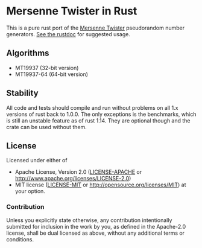 # Mersenne Twister in Rust

This is a pure rust port of the
[Mersenne Twister](http://www.math.sci.hiroshima-u.ac.jp/~m-mat/MT/emt.html)
pseudorandom number generators. [See the rustdoc][doc] for suggested usage.

[doc]: https://docs.rs/mersenne_twister/

## Algorithms

- MT19937 (32-bit version)
- MT19937-64 (64-bit version)

## Stability

All code and tests should compile and run without problems on all 1.x
versions of rust back to 1.0.0. The only exceptions is the
benchmarks, which is still an unstable feature as of rust 1.14. They
are optional though and the crate can be used without them.

## License

Licensed under either of
 * Apache License, Version 2.0 ([LICENSE-APACHE](LICENSE-APACHE) or http://www.apache.org/licenses/LICENSE-2.0)
 * MIT license ([LICENSE-MIT](LICENSE-MIT) or http://opensource.org/licenses/MIT)
at your option.

### Contribution

Unless you explicitly state otherwise, any contribution intentionally
submitted for inclusion in the work by you, as defined in the
Apache-2.0 license, shall be dual licensed as above, without any
additional terms or conditions.
